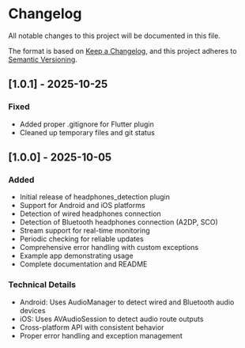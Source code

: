 # Changelog

All notable changes to this project will be documented in this file.

The format is based on [Keep a Changelog](https://keepachangelog.com/en/1.0.0/),
and this project adheres to [Semantic Versioning](https://semver.org/spec/v2.0.0.html).

## [1.0.1] - 2025-10-25

### Fixed
- Added proper .gitignore for Flutter plugin
- Cleaned up temporary files and git status

## [1.0.0] - 2025-10-05

### Added
- Initial release of headphones_detection plugin
- Support for Android and iOS platforms
- Detection of wired headphones connection
- Detection of Bluetooth headphones connection (A2DP, SCO)
- Stream support for real-time monitoring
- Periodic checking for reliable updates
- Comprehensive error handling with custom exceptions
- Example app demonstrating usage
- Complete documentation and README

### Technical Details
- Android: Uses AudioManager to detect wired and Bluetooth audio devices
- iOS: Uses AVAudioSession to detect audio route outputs
- Cross-platform API with consistent behavior
- Proper error handling and exception management